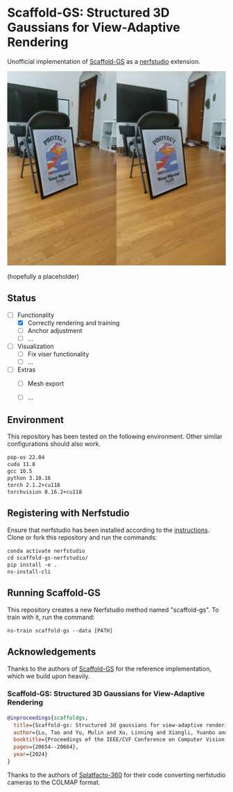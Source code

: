 # Scaffold-GS: Structured 3D Gaussians for View-Adaptive Rendering
Unofficial implementation of [Scaffold-GS](https://github.com/city-super/Scaffold-GS) as a [nerfstudio](https://github.com/nerfstudio-project/nerfstudio) extension.

![](teaser.png)

(hopefully a placeholder)

## Status

- [ ] Functionality
  - [x] Correctly rendering and training
  - [ ] Anchor adjustment
  - [ ] ...
- [ ] Visualization
  - [ ] Fix viser functionality
  - [ ] ...
- [ ] Extras
  - [ ] Mesh export
  - [ ] ...


## Environment

This repository has been tested on the following environment. Other similar configurations should also work.

```
pop-os 22.04
cuda 11.8
gcc 10.5
python 3.10.16
torch 2.1.2+cu118
torchvision 0.16.2+cu118
```

## Registering with Nerfstudio
Ensure that nerfstudio has been installed according to the [instructions](https://docs.nerf.studio/en/latest/quickstart/installation.html). Clone or fork this repository and run the commands:

```
conda activate nerfstudio
cd scaffold-gs-nerfstudio/
pip install -e .
ns-install-cli
```

## Running Scaffold-GS
This repository creates a new Nerfstudio method named "scaffold-gs". To train with it, run the command:
```
ns-train scaffold-gs --data [PATH]
```

## Acknowledgements

Thanks to the authors of [Scaffold-GS](https://github.com/city-super/Scaffold-GS) for the reference implementation, which we build upon heavily.

### Scaffold-GS: Structured 3D Gaussians for View-Adaptive Rendering

```bibtex
@inproceedings{scaffoldgs,
  title={Scaffold-gs: Structured 3d gaussians for view-adaptive rendering},
  author={Lu, Tao and Yu, Mulin and Xu, Linning and Xiangli, Yuanbo and Wang, Limin and Lin, Dahua and Dai, Bo},
  booktitle={Proceedings of the IEEE/CVF Conference on Computer Vision and Pattern Recognition},
  pages={20654--20664},
  year={2024}
}
```

Thanks to the authors of [Splatfacto-360](https://github.com/myuito3/splatfacto-360) for their code converting nerfstudio cameras to the COLMAP format.